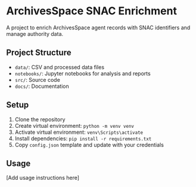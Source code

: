 # ArchivesSpace SNAC Enrichment

A project to enrich ArchivesSpace agent records with SNAC identifiers and manage authority data.

## Project Structure
- `data/`: CSV and processed data files
- `notebooks/`: Jupyter notebooks for analysis and reports
- `src/`: Source code
- `docs/`: Documentation

## Setup
1. Clone the repository
2. Create virtual environment: `python -m venv venv`
3. Activate virtual environment: `venv\Scripts\activate`
4. Install dependencies: `pip install -r requirements.txt`
5. Copy `config.json` template and update with your credentials

## Usage
[Add usage instructions here]
